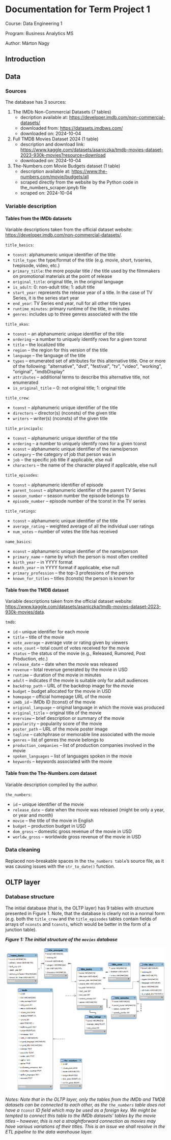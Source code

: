 # Documentation for Term Project 1
Course: Data Engineering 1

Program: Business Analytics MS

Author: Márton Nagy

## Introduction

## Data
### Sources
The database has 3 sources:
1. The IMDb Non-Commercial Datasets (7 tables)
   * decription available at: https://developer.imdb.com/non-commercial-datasets/
   * downloaded from: https://datasets.imdbws.com/
   * downloaded on: 2024-10-04
2. Full TMDB Movies Dataset 2024 (1 table)
   * description and download link: https://www.kaggle.com/datasets/asaniczka/tmdb-movies-dataset-2023-930k-movies?resource=download
   * downloaded on: 2024-10-04
3. The-Numbers.com Movie Budgets dataset (1 table)
   * description available at: https://www.the-numbers.com/movie/budgets/all
   * scraped directly from the website by the Python code in the_numbers_scraper.ipnyb file
   * scraped on: 2024-10-04
### Variable description
#### Tables from the IMDb datasets
Variable descriptions taken from the official dataset website: https://developer.imdb.com/non-commercial-datasets/.

`title_basics`:
* `tconst`: alphanumeric unique identifier of the title
* `title_type`: the type/format of the title (e.g. movie, short, tvseries, tvepisode, video, etc.)
* `primary_title`: the more popular title / the title used by the filmmakers on promotional materials at the point of release
* `original_title`: original title, in the original language
* `is_adult`: 0: non-adult title; 1: adult title
* `start_year`: represents the release year of a title. In the case of TV Series, it is the series start year
* `end_year`: TV Series end year, null for all other title types
* `runtime_minutes`: primary runtime of the title, in minutes
* `genres`: includes up to three genres associated with the title

`title_akas`:
* `tconst` – an alphanumeric unique identifier of the title
* `ordering` – a number to uniquely identify rows for a given tconst
* `title` – the localized title
* `region` – the region for this version of the title
* `language` – the language of the title
* `types` – enumerated set of attributes for this alternative title. One or more of the following: "alternative", "dvd", "festival", "tv", "video", "working", "original", "imdbDisplay"
* `attributes` – additional terms to describe this alternative title, not enumerated
* `is_original_title` – 0: not original title; 1: original title

`title_crew`:
* `tconst` – alphanumeric unique identifier of the title
* `directors` – director(s) (nconsts) of the given title
* `writers` – writer(s) (nconsts) of the given title

`title_principals`:
* `tconst` – alphanumeric unique identifier of the title
* `ordering` – a number to uniquely identify rows for a given tconst
* `nconst` – alphanumeric unique identifier of the name/person
* `category` – the category of job that person was in
* `job` – the specific job title if applicable, else null
* `characters` – the name of the character played if applicable, else null

`title_episodes`:
* `tconst` – alphanumeric identifier of episode
* `parent_tconst` – alphanumeric identifier of the parent TV Series
* `season_number` – season number the episode belongs to
* `episode_number` – episode number of the tconst in the TV series

`title_ratings`:
* `tconst` – alphanumeric unique identifier of the title
* `average_rating` – weighted average of all the individual user ratings
* `num_votes` – number of votes the title has received

`name_basics`:
* `nconst` – alphanumeric unique identifier of the name/person
* `primary_name` – name by which the person is most often credited
* `birth_year` – in YYYY format
* `death_year` – in YYYY format if applicable, else null
* `primary_profession` – the top-3 professions of the person
* `known_for_titles` – titles (tconsts) the person is known for

#### Table from the TMDB dataset
Variable descriptions taken from the official dataset website: https://www.kaggle.com/datasets/asaniczka/tmdb-movies-dataset-2023-930k-movies/data.

`tmdb`:
* `id` – unique identifier for each movie
* `title` – title of the movie
* `vote_average` – average vote or rating given by viewers
* `vote_count` – total count of votes received for the movie
* `status` – the status of the movie (e.g., Released, Rumored, Post Production, etc.)
* `release_date` – date when the movie was released
* `revenue` – total revenue generated by the movie in USD
* `runtime` – duration of the movie in minutes
* `adult` – indicates if the movie is suitable only for adult audiences
* `backdrop_path` – URL of the backdrop image for the movie
* `budget` – budget allocated for the movie in USD
* `homepage` – official homepage URL of the movie
* `imdb_id` – IMDb ID (tconst) of the movie
* `original_language` – original language in which the movie was produced
* `original_title` – original title of the movie
* `overview` – brief description or summary of the movie
* `popularity` – popularity score of the movie
* `poster_path` – URL of the movie poster image
* `tagline` – catchphrase or memorable line associated with the movie
* `genres` – list of genres the movie belongs to
* `production_companies` – list of production companies involved in the movie
* `spoken_languages` – list of languages spoken in the movie
* `keywords` – keywords associated with the movie

#### Table from the The-Numbers.com dataset
Variable description compiled by the author.

`the_numbers`:
* `id` – unique identifier of the movie
* `release_date` – date when the movie was released (might be only a year, or year and month)
* `movie` – the title of the movie in English
* `budget` – production budget in USD
* `dom_gross` – domestic gross revenue of the movie in USD
* `worldw_gross` – worldwide gross revenue of the movie in USD

### Data cleaning
Replaced non-breakable spaces in the `the_numbers table`’s source file, as it was causing issues with the `str_to_date()` function.

## OLTP layer
### Database structure
The initial database (that is, the OLTP layer) has 9 tables with structure presented in Figure 1. Note, that the database is clearly not in a normal form (e.g. both the `title_crew` and the `title_episodes` tables contain fields of arrays of `nconsts` and `tconsts`, which would be better in the form of a junction table).

***Figure 1: The initial structure of the `movies` database***

![The initial structure of the movies database, EER graph](/term_project1/assets/OLTP_structure.png)

*Notes: Note that in the OLTP layer, only the tables from the IMDb and TMDB datasets can be connected to each other, as the `the_numbers` table does not have a `tconst` ID field which may be used as a foreign key. We might be tempted to connect this table to the IMDb datasets’ tables by the movie titles – however, this is not a straightforward connection as movies may have various variations of their titles. This is an issue we shall resolve in the ETL pipeline to the data warehouse layer.*
